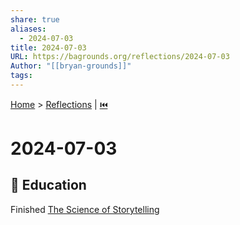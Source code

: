 ```yaml
---  
share: true  
aliases:  
  - 2024-07-03  
title: 2024-07-03  
URL: https://bagrounds.org/reflections/2024-07-03  
Author: "[[bryan-grounds]]"  
tags:   
---  
```

[Home](../index.md) > [Reflections](./index.md) | [⏮️](./2024-07-02.md)  
# 2024-07-03  
## 🧠 Education  
Finished [The Science of Storytelling](../books/the-science-of-storytelling.md)  
